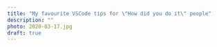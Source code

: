 ```yaml
---
title: "My favourite VSCode tips for \"How did you do it\" people"
description: ""
photo: 2020-03-17.jpg
draft: true
---
```


